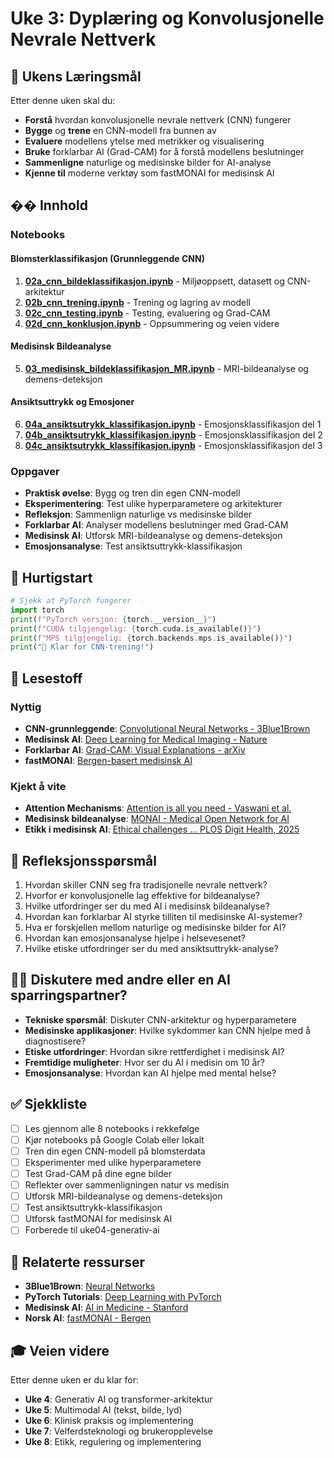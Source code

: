 # Uke 3: Dyplæring og Konvolusjonelle Nevrale Nettverk

## 🎯 Ukens Læringsmål

Etter denne uken skal du:
- **Forstå** hvordan konvolusjonelle nevrale nettverk (CNN) fungerer
- **Bygge** og **trene** en CNN-modell fra bunnen av
- **Evaluere** modellens ytelse med metrikker og visualisering
- **Bruke** forklarbar AI (Grad-CAM) for å forstå modellens beslutninger
- **Sammenligne** naturlige og medisinske bilder for AI-analyse
- **Kjenne til** moderne verktøy som fastMONAI for medisinsk AI

## �� Innhold

### Notebooks

#### Blomsterklassifikasjon (Grunnleggende CNN)
1. **[02a_cnn_bildeklassifikasjon.ipynb](02a_cnn_bildeklassifikasjon.ipynb)** - Miljøoppsett, datasett og CNN-arkitektur
2. **[02b_cnn_trening.ipynb](02b_cnn_trening.ipynb)** - Trening og lagring av modell
3. **[02c_cnn_testing.ipynb](02c_cnn_testing.ipynb)** - Testing, evaluering og Grad-CAM
4. **[02d_cnn_konklusjon.ipynb](02d_cnn_konklusjon.ipynb)** - Oppsummering og veien videre

#### Medisinsk Bildeanalyse
5. **[03_medisinsk_bildeklassifikasjon_MR.ipynb](03_medisinsk_bildeklassifikasjon_MR.ipynb)** - MRI-bildeanalyse og demens-deteksjon

#### Ansiktsuttrykk og Emosjoner
6. **[04a_ansiktsutrykk_klassifikasjon.ipynb](04a_ansiktsutrykk_klassifikasjon.ipynb)** - Emosjonsklassifikasjon del 1
7. **[04b_ansiktsutrykk_klassifikasjon.ipynb](04b_ansiktsutrykk_klassifikasjon.ipynb)** - Emosjonsklassifikasjon del 2
8. **[04c_ansiktsutrykk_klassifikasjon.ipynb](04c_ansiktsutrykk_klassifikasjon.ipynb)** - Emosjonsklassifikasjon del 3

### Oppgaver
- **Praktisk øvelse**: Bygg og tren din egen CNN-modell
- **Eksperimentering**: Test ulike hyperparametere og arkitekturer
- **Refleksjon**: Sammenlign naturlige vs medisinske bilder
- **Forklarbar AI**: Analyser modellens beslutninger med Grad-CAM
- **Medisinsk AI**: Utforsk MRI-bildeanalyse og demens-deteksjon
- **Emosjonsanalyse**: Test ansiktsuttrykk-klassifikasjon

## 🚀 Hurtigstart

```python
# Sjekk at PyTorch fungerer
import torch
print(f"PyTorch versjon: {torch.__version__}")
print(f"CUDA tilgjengelig: {torch.cuda.is_available()}")
print(f"MPS tilgjengelig: {torch.backends.mps.is_available()}")
print("🎉 Klar for CNN-trening!")
```

## 📖 Lesestoff

### Nyttig
- **CNN-grunnleggende**: [Convolutional Neural Networks - 3Blue1Brown](https://www.youtube.com/watch?v=aircAruvnKk)
- **Medisinsk AI**: [Deep Learning for Medical Imaging - Nature]()
- **Forklarbar AI**: [Grad-CAM: Visual Explanations - arXiv](https://arxiv.org/abs/1610.02391)
- **fastMONAI**: [Bergen-basert medisinsk AI](https://fastmonai.no/)

### Kjekt å vite
- **Attention Mechanisms**: [Attention is all you need - Vaswani et al.](https://arxiv.org/abs/1706.03762)
- **Medisinsk bildeanalyse**: [MONAI - Medical Open Network for AI](https://monai.io/)
- **Etikk i medisinsk AI**: [Ethical challenges ... PLOS Digit Health, 2025](https://pmc.ncbi.nlm.nih.gov/articles/PMC11977975/)

## 💭 Refleksjonsspørsmål

1. Hvordan skiller CNN seg fra tradisjonelle nevrale nettverk?
2. Hvorfor er konvolusjonelle lag effektive for bildeanalyse?
3. Hvilke utfordringer ser du med AI i medisinsk bildeanalyse?
4. Hvordan kan forklarbar AI styrke tilliten til medisinske AI-systemer?
5. Hva er forskjellen mellom naturlige og medisinske bilder for AI?
6. Hvordan kan emosjonsanalyse hjelpe i helsevesenet?
7. Hvilke etiske utfordringer ser du med ansiktsuttrykk-analyse?

## 👩‍🏫 Diskutere med andre eller en AI sparringspartner?

- **Tekniske spørsmål**: Diskuter CNN-arkitektur og hyperparametere
- **Medisinske applikasjoner**: Hvilke sykdommer kan CNN hjelpe med å diagnostisere?
- **Etiske utfordringer**: Hvordan sikre rettferdighet i medisinsk AI?
- **Fremtidige muligheter**: Hvor ser du AI i medisin om 10 år?
- **Emosjonsanalyse**: Hvordan kan AI hjelpe med mental helse?

## ✅ Sjekkliste

- [ ] Les gjennom alle 8 notebooks i rekkefølge
- [ ] Kjør notebooks på Google Colab eller lokalt
- [ ] Tren din egen CNN-modell på blomsterdata
- [ ] Eksperimenter med ulike hyperparametere
- [ ] Test Grad-CAM på dine egne bilder
- [ ] Reflekter over sammenligningen natur vs medisin
- [ ] Utforsk MRI-bildeanalyse og demens-deteksjon
- [ ] Test ansiktsuttrykk-klassifikasjon
- [ ] Utforsk fastMONAI for medisinsk AI
- [ ] Forberede til uke04-generativ-ai

## 🔗 Relaterte ressurser

- **3Blue1Brown**: [Neural Networks](https://www.youtube.com/playlist?list=PLZHQObOWTQDNU6R1_67000Dx_ZCJB-3pi)
- **PyTorch Tutorials**: [Deep Learning with PyTorch](https://pytorch.org/tutorials/)
- **Medisinsk AI**: [AI in Medicine - Stanford](https://aimi.stanford.edu/)
- **Norsk AI**: [fastMONAI - Bergen](https://fastmonai.no/)

## 🎓 Veien videre

Etter denne uken er du klar for:
- **Uke 4**: Generativ AI og transformer-arkitektur
- **Uke 5**: Multimodal AI (tekst, bilde, lyd)
- **Uke 6**: Klinisk praksis og implementering
- **Uke 7**: Velferdsteknologi og brukeropplevelse
- **Uke 8**: Etikk, regulering og implementering